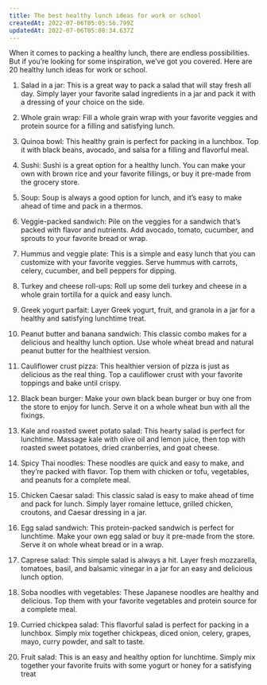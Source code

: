 ```yaml
---
title: The best healthy lunch ideas for work or school
createdAt: 2022-07-06T05:05:56.799Z
updatedAt: 2022-07-06T05:08:34.637Z
---
```


When it comes to packing a healthy lunch, there are endless possibilities. But if you’re looking for some inspiration, we’ve got you covered. Here are 20 healthy lunch ideas for work or school.

1. Salad in a jar: This is a great way to pack a salad that will stay fresh all day. Simply layer your favorite salad ingredients in a jar and pack it with a dressing of your choice on the side.

2. Whole grain wrap: Fill a whole grain wrap with your favorite veggies and protein source for a filling and satisfying lunch.

3. Quinoa bowl: This healthy grain is perfect for packing in a lunchbox. Top it with black beans, avocado, and salsa for a filling and flavorful meal.

4. Sushi: Sushi is a great option for a healthy lunch. You can make your own with brown rice and your favorite fillings, or buy it pre-made from the grocery store.

5. Soup: Soup is always a good option for lunch, and it’s easy to make ahead of time and pack in a thermos.

6. Veggie-packed sandwich: Pile on the veggies for a sandwich that’s packed with flavor and nutrients. Add avocado, tomato, cucumber, and sprouts to your favorite bread or wrap.

7. Hummus and veggie plate: This is a simple and easy lunch that you can customize with your favorite veggies. Serve hummus with carrots, celery, cucumber, and bell peppers for dipping.

8. Turkey and cheese roll-ups: Roll up some deli turkey and cheese in a whole grain tortilla for a quick and easy lunch.

9. Greek yogurt parfait: Layer Greek yogurt, fruit, and granola in a jar for a healthy and satisfying lunchtime treat.

10. Peanut butter and banana sandwich: This classic combo makes for a delicious and healthy lunch option. Use whole wheat bread and natural peanut butter for the healthiest version.

11. Cauliflower crust pizza: This healthier version of pizza is just as delicious as the real thing. Top a cauliflower crust with your favorite toppings and bake until crispy.

12. Black bean burger: Make your own black bean burger or buy one from the store to enjoy for lunch. Serve it on a whole wheat bun with all the fixings.

13. Kale and roasted sweet potato salad: This hearty salad is perfect for lunchtime. Massage kale with olive oil and lemon juice, then top with roasted sweet potatoes, dried cranberries, and goat cheese.

14. Spicy Thai noodles: These noodles are quick and easy to make, and they’re packed with flavor. Top them with chicken or tofu, vegetables, and peanuts for a complete meal.

15. Chicken Caesar salad: This classic salad is easy to make ahead of time and pack for lunch. Simply layer romaine lettuce, grilled chicken, croutons, and Caesar dressing in a jar.

16. Egg salad sandwich: This protein-packed sandwich is perfect for lunchtime. Make your own egg salad or buy it pre-made from the store. Serve it on whole wheat bread or in a wrap.

17. Caprese salad: This simple salad is always a hit. Layer fresh mozzarella, tomatoes, basil, and balsamic vinegar in a jar for an easy and delicious lunch option.

18. Soba noodles with vegetables: These Japanese noodles are healthy and delicious. Top them with your favorite vegetables and protein source for a complete meal.

19. Curried chickpea salad: This flavorful salad is perfect for packing in a lunchbox. Simply mix together chickpeas, diced onion, celery, grapes, mayo, curry powder, and salt to taste.

20. Fruit salad: This is an easy and healthy option for lunchtime. Simply mix together your favorite fruits with some yogurt or honey for a satisfying treat
